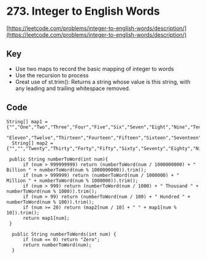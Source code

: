 # 273. Integer to English Words
[https://leetcode.com/problems/integer-to-english-words/description/](https://leetcode.com/problems/integer-to-english-words/description/)

## Key
* Use two maps to record the basic mapping of integer to words
* Use the recursion to process
* Great use of st.trim(): Returns a string whose value is this string, with any leading and trailing whitespace removed.

## Code
  ```
  String[] map1 = {"","One","Two","Three","Four","Five","Six","Seven","Eight","Nine","Ten",
                    "Eleven","Twelve","Thirteen","Fourteen","Fifteen","Sixteen","Seventeen","Eighteen","Nineteen"};
    String[] map2 = {"","","Twenty","Thirty","Forty","Fifty","Sixty","Seventy","Eighty","Ninety"};
    
   public String numberToWord(int num){
        if (num > 999999999) return (numberToWord(num / 1000000000) + " Billion " + numberToWord(num % 1000000000)).trim();
        if (num > 999999) return (numberToWord(num / 1000000) + " Million " + numberToWord(num % 1000000)).trim();
        if (num > 999) return (numberToWord(num / 1000) + " Thousand " + numberToWord(num % 1000)).trim();
        if (num > 99) return (numberToWord(num / 100) + " Hundred " + numberToWord(num % 100)).trim();
        if (num >= 20) return (map2[num / 10] + " " + map1[num % 10]).trim();
        return map1[num];
   }
    
    public String numberToWords(int num) {
        if (num == 0) return "Zero";
        return numberToWord(num);       
    }
    
  ```
